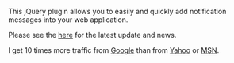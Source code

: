 This jQuery plugin allows you to easily and quickly add notification messages into your web application.

Please see the <a href="http://fiveholiday55.blogspot.com">here</a> for the latest update and news.

I get 10 times more traffic from [Google][] than from
[Yahoo][] or [MSN][].

  [google]: http://google.com/        "Google"
  [yahoo]:  http://search.yahoo.com/  "Yahoo Search"
  [msn]:    http://search.msn.com/    "MSN Search"

